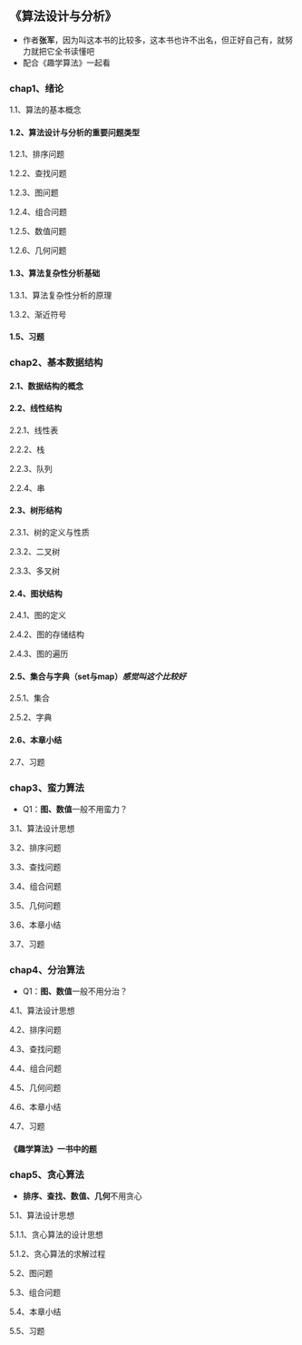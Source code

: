 ## 《算法设计与分析》

+ 作者**张军**，因为叫这本书的比较多，这本书也许不出名，但正好自己有，就努力就把它全书读懂吧
+ 配合《趣学算法》一起看

### chap1、绪论

1.1、算法的基本概念

#### 1.2、算法设计与分析的重要问题类型

1.2.1、排序问题

1.2.2、查找问题

1.2.3、图问题

1.2.4、组合问题

1.2.5、数值问题

1.2.6、几何问题

#### 1.3、算法复杂性分析基础

1.3.1、算法复杂性分析的原理

1.3.2、渐近符号

#### 1.5、习题

### chap2、基本数据结构

#### 2.1、数据结构的概念

#### 2.2、线性结构

2.2.1、线性表

2.2.2、栈

2.2.3、队列

2.2.4、串

#### 2.3、树形结构

2.3.1、树的定义与性质

2.3.2、二叉树

2.3.3、多叉树

#### 2.4、图状结构

2.4.1、图的定义

2.4.2、图的存储结构

2.4.3、图的遍历

#### 2.5、集合与字典（set与map）*感觉叫这个比较好*

2.5.1、集合

2.5.2、字典

#### 2.6、本章小结

2.7、习题

### chap3、蛮力算法

+ Q1：**图、数值**一般不用蛮力？

3.1、算法设计思想

3.2、排序问题

3.3、查找问题

3.4、组合问题

3.5、几何问题

3.6、本章小结

3.7、习题

### chap4、分治算法

+ Q1：**图、数值**一般不用分治？

4.1、算法设计思想

4.2、排序问题

4.3、查找问题

4.4、组合问题

4.5、几何问题

4.6、本章小结

4.7、习题

#### 《趣学算法》一书中的题

### chap5、贪心算法

+ **排序、查找、数值、几何**不用贪心

5.1、算法设计思想

5.1.1、贪心算法的设计思想

5.1.2、贪心算法的求解过程

5.2、图问题

5.3、组合问题

5.4、本章小结

5.5、习题